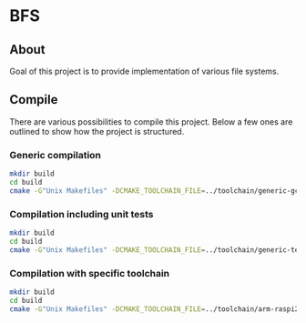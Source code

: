 # BFS

## About

Goal of this project is to provide implementation of various file systems.

## Compile

There are various possibilities to compile this project. Below a few ones are outlined to show how the project is structured.

### Generic compilation

```bash
mkdir build
cd build
cmake -G"Unix Makefiles" -DCMAKE_TOOLCHAIN_FILE=../toolchain/generic-gcc.cmake ..
```

### Compilation including unit tests

```bash
mkdir build
cd build
cmake -G"Unix Makefiles" -DCMAKE_TOOLCHAIN_FILE=../toolchain/generic-test-gcc.cmake ..
```

### Compilation with specific toolchain

```bash
mkdir build
cd build
cmake -G"Unix Makefiles" -DCMAKE_TOOLCHAIN_FILE=../toolchain/arm-raspi2b_r1-bolthur-eabi.cmake ..
```
